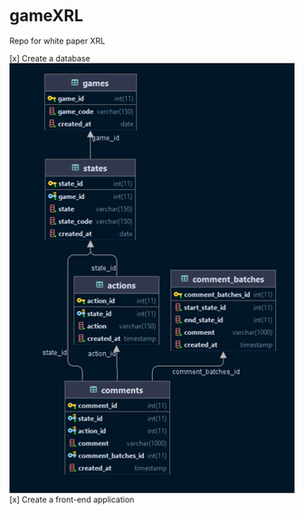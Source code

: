 # gameXRL
Repo for white paper XRL

[x] Create a database
![erd.png](erd.png)
[x] Create a front-end application